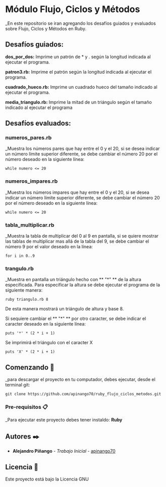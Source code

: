 # Módulo Flujo, Ciclos y Métodos

_En este repositorio se iran agregando los desafíos guiados y evaluados sobre Flujo, Ciclos y Métodos en Ruby.

## Desafíos guiados:


**dos_por_dos:** Imprime un patrón de * y . según la longitud indicada al ejecutar el programa.

**patron3.rb:** Imprime el patrón según la longitud indicada al ejecutar el programa.

**cuadrado_hueco.rb:** Imprime un cuadrado hueco del tamaño indicado al ejecutar el programa.

**media_triangulo.rb:** Imprime la mitad de un triángulo según el tamaño indicado al ejecutar el programa

## Desafíos evaluados:

### numeros_pares.rb

_Muestra los números pares que hay entre el 0 y el 20, si se desea indicar un número límite superior diferente, se debe cambiar el número 20 por el número deseado en la siguiente línea:

`while numero <= 20`

### numeros_impares.rb

_Muestra los números impares que hay entre el 0 y el 20, si se desea indicar un número límite superior diferente, se debe cambiar el número 20 por el número deseado en la siguiente línea:

`while numero <= 20`

### tabla_multiplicar.rb

_Muestra la tabla de multiplicar del 0 al 9 en pantalla, si se quiere mostrar las tablas de multiplicar  mas allá de la tabla del 9, se debe cambiar el número 9 por el valor deseado en la línea:

`for i in 0..9`

### trangulo.rb

_Muestra en pantalla un triángulo hecho con ** "*" ** de la altura especificada. Para especificar la altura se debe ejecutar el programa de la siguiente manera:

`ruby triangulo.rb 8`

De esta manera mostrará un triángulo de altura y base 8.

Si sequiere cambiar el ** "*" ** por otro caracter, se debe indicar el caracter deseado en la siguiente línea:

`puts '*' * (2 * i + 1)`

Se imprimirá el triángulo con el caracter X

`puts 'X' * (2 * i + 1)`

## Comenzando 🚀

_para descargar el proyecto en tu computador, debes ejecutar, desde el terminal git:

`git clone https://github.com/apinango70/ruby_flujo_ciclos_metodos.git`


### Pre-requisitos 📋

_Para ejecutar este proyecto debes tener instaldo: **Ruby**


## Autores ✒️


* **Alejandro Piñango** - *Trabajo Inicial* - [apinango70](https://github.com/pinango70)


## Licencia 📄

Este proyecto está bajo la Licencia GNU

